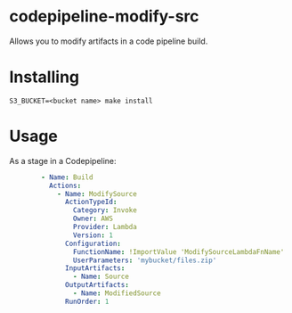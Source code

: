 # codepipeline-modify-src

Allows you to modify artifacts in a code pipeline build.

# Installing

`S3_BUCKET=<bucket name> make install`

# Usage

As a stage in a Codepipeline:

```yaml
        - Name: Build
          Actions:
            - Name: ModifySource
              ActionTypeId:
                Category: Invoke
                Owner: AWS
                Provider: Lambda
                Version: 1
              Configuration:
                FunctionName: !ImportValue 'ModifySourceLambdaFnName'
                UserParameters: 'mybucket/files.zip'
              InputArtifacts:
                - Name: Source
              OutputArtifacts:
                - Name: ModifiedSource
              RunOrder: 1
```